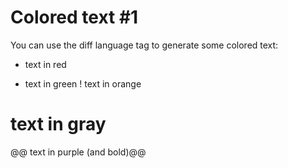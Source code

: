 # Colored text #1

You can use the diff language tag to generate some colored text:


+ text in red
- text in green
! text in orange
# text in gray
@@ text in purple (and bold)@@

